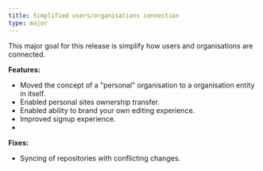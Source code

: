 ```yaml
---
title: Simplified users/organisations connection
type: major
---
```


This major goal for this release is simplify how users and organisations are connected.&nbsp;

**Features:**

* Moved the concept of a "personal" organisation to a organisation entity in itself.
* Enabled personal sites ownership transfer.
* Enabled ability to brand your own editing experience.
* Improved signup experience.
* &nbsp;

**Fixes:**

* Syncing of repositories with conflicting changes.